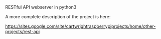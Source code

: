 RESTful API webserver in python3

A more complete description of the project is here:

https://sites.google.com/site/cartwrightraspberrypiprojects/home/other-projects/rest-api
